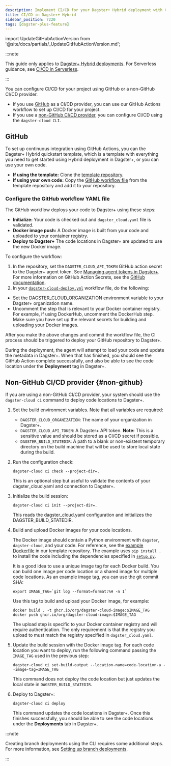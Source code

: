 ```yaml
---
description: Implement CI/CD for your Dagster+ Hybrid deployment with GitHub or a non-GitHub CI/CD provider.
title: CI/CD in Dagster+ Hybrid
sidebar_position: 7220
tags: [dagster-plus-feature]
---
```


import UpdateGitHubActionVersion from '@site/docs/partials/_UpdateGitHubActionVersion.md';

:::note

This guide only applies to [Dagster+ Hybrid deployments](/deployment/dagster-plus/hybrid). For Serverless guidance, see [CI/CD in Serverless](/deployment/dagster-plus/deploying-code/ci-cd/ci-cd-in-serverless).

:::

You can configure CI/CD for your project using GitHub or a non-GitHub CI/CD provider.

- If you use [GitHub](#github) as a CI/CD provider, you can use our GitHub Actions workflow to set up CI/CD for your project.
- If you use a [non-GitHub CI/CD provider](#non-github), you can configure CI/CD using the `dagster-cloud CLI`.

## GitHub

To set up continuous integration using GitHub Actions, you can the Dagster+ Hybrid quickstart template, which is a template with everything you need to get started using Hybrid deployment in Dagster+, or you can use your own code.

- **If using the template:** Clone the [template repository](https://github.com/dagster-io/dagster-cloud-hybrid-quickstart).
- **If using your own code:** Copy the [GitHub workflow file](https://github.com/dagster-io/dagster-cloud-hybrid-quickstart/blob/main/.github/workflows/dagster-cloud-deploy.yml) from the template repository and add it to your repository.

### Configure the GitHub workflow YAML file

The GitHub workflow deploys your code to Dagster+ using these steps:

- **Initialize:** Your code is checked out and `dagster_cloud.yaml` file is validated.
- **Docker image push:** A Docker image is built from your code and uploaded to your container registry.
- **Deploy to Dagster+** The code locations in Dagster+ are updated to use the new Docker image.

To configure the workflow:

1. In the repository, set the `DAGSTER_CLOUD_API_TOKEN` GitHub action secret to the Dagster+ agent token. See [Managing agent tokens in Dagster+](/deployment/dagster-plus/management/tokens/agent-tokens). For more information on GitHub Action Secrets, see the [GitHub documentation](https://docs.github.com/en/actions/security-guides/encrypted-secrets#creating-encrypted-secrets-for-a-repository).
2. In your [`dagster-cloud-deploy.yml`](https://github.com/dagster-io/dagster-cloud-hybrid-quickstart/blob/main/.github/workflows/dagster-cloud-deploy.yml) workflow file, do the following:
  - Set the DAGSTER_CLOUD_ORGANIZATION environment variable to your Dagster+ organization name.
  - Uncomment the step that is relevant to your Docker container registry. For example, if using DockerHub, uncomment the DockerHub step. Make sure you have set up the relevant secrets for building and uploading your Docker images.

After you make the above changes and commit the workflow file, the CI process should be triggered to deploy your GitHub repository to Dagster+.

During the deployment, the agent will attempt to load your code and update the metadata in Dagster+. When that has finished, you should see the GitHub Action complete successfully, and also be able to see the code location under the **Deployment** tag in Dagster+.

<UpdateGitHubActionVersion />

## Non-GitHub CI/CD provider \{#non-github}

If you are using a non-GitHub CI/CD provider, your system should use the `dagster-cloud ci` command to deploy code locations to Dagster+.

1. Set the build environment variables. Note that all variables are required:
   - `DAGSTER_CLOUD_ORGANIZATION`: The name of your organization in Dagster+.
   - `DAGSTER_CLOUD_API_TOKEN`: A Dagster+ API token. **Note:** This is a sensitive value and should be stored as a CI/CD secret if possible.
   - `DAGSTER_BUILD_STATEDIR`: A path to a blank or non-existent temporary directory on the build machine that will be used to store local state during the build.
2. Run the configuration check:
   ```
   dagster-cloud ci check --project-dir=.
   ```
   This is an optional step but useful to validate the contents of your dagster_cloud.yaml and connection to Dagster+.
3. Initialize the build session:
   ```
   dagster-cloud ci init --project-dir=.
   ```
   This reads the dagster_cloud.yaml configuration and initializes the DAGSTER_BUILD_STATEDIR.
4. Build and upload Docker images for your code locations.

   The Docker image should contain a Python environment with `dagster`, `dagster-cloud`, and your code. For reference, see the [example Dockerfile](https://github.com/dagster-io/dagster-cloud-hybrid-quickstart/blob/main/Dockerfile) in our template repository. The example uses `pip install .` to install the code including the dependencies specified in [`setup.py`](https://github.com/dagster-io/dagster-cloud-hybrid-quickstart/blob/main/setup.py).

   It is a good idea to use a unique image tag for each Docker build. You can build one image per code location or a shared image for multiple code locations. As an example image tag, you can use the git commit SHA:

   ```
   export IMAGE_TAG=`git log --format=format:%H -n 1`
   ```

   Use this tag to build and upload your Docker image, for example:

   ```
   docker build . -t ghcr.io/org/dagster-cloud-image:$IMAGE_TAG
   docker push ghcr.io/org/dagster-cloud-image:$IMAGE_TAG
   ```

   The upload step is specific to your Docker container registry and will require authentication. The only requirement is that the registry you upload to must match the registry specified in `dagster_cloud.yaml`.

5. Update the build session with the Docker image tag. For each code location you want to deploy, run the following command passing the `IMAGE_TAG` used in the previous step:

   ```
   dagster-cloud ci set-build-output --location-name=code-location-a --image-tag=IMAGE_TAG
   ```

   This command does not deploy the code location but just updates the local state in `DAGSTER_BUILD_STATEDIR`.

6. Deploy to Dagster+:

   ```
   dagster-cloud ci deploy
   ```

   This command updates the code locations in Dagster+. Once this finishes successfully, you should be able to see the code locations under the **Deployments** tab in Dagster+.

:::note

Creating branch deployments using the CLI requires some additional steps. For more information, see [Setting up branch deployments](/deployment/dagster-plus/deploying-code/branch-deployments/setting-up-branch-deployments).

:::
